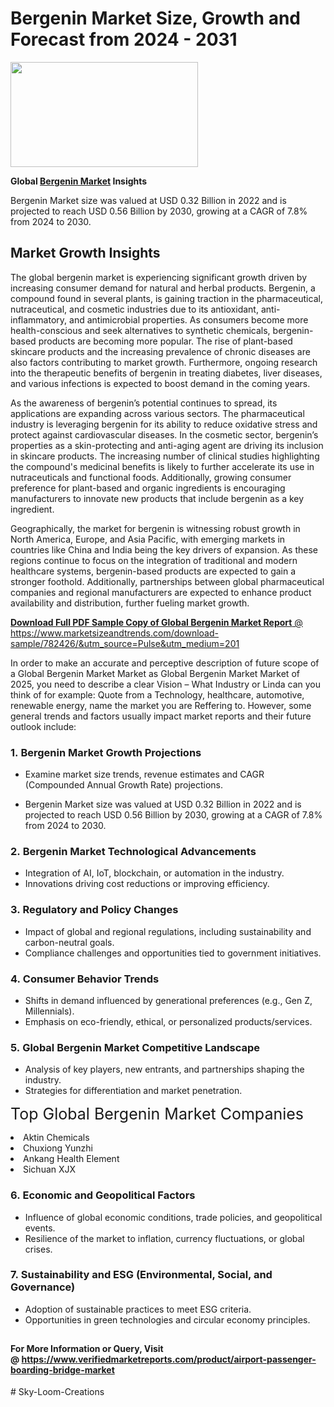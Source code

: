 <H1>Bergenin Market Size, Growth and Forecast from 2024 - 2031</H1><img class="aligncenter size-medium wp-image-584254" src="https://thirdeyenews.in/wp-content/uploads/2024/09/Global-Market-Research-300x168.jpeg" alt="" width="300" height="168" /><p><strong>Global&nbsp;<a href="https://www.marketsizeandtrends.com/download-sample/782426/&amp;utm_source=Pulse&amp;utm_medium=201">Bergenin Market</a> Insights</strong></p><p>Bergenin Market size was valued at USD 0.32 Billion in 2022 and is projected to reach USD 0.56 Billion by 2030, growing at a CAGR of 7.8% from 2024 to 2030.</p><p><h2>Market Growth Insights</h2> <p>The global bergenin market is experiencing significant growth driven by increasing consumer demand for natural and herbal products. Bergenin, a compound found in several plants, is gaining traction in the pharmaceutical, nutraceutical, and cosmetic industries due to its antioxidant, anti-inflammatory, and antimicrobial properties. As consumers become more health-conscious and seek alternatives to synthetic chemicals, bergenin-based products are becoming more popular. The rise of plant-based skincare products and the increasing prevalence of chronic diseases are also factors contributing to market growth. Furthermore, ongoing research into the therapeutic benefits of bergenin in treating diabetes, liver diseases, and various infections is expected to boost demand in the coming years.</p> <p><a href="#"></a></p> <p>As the awareness of bergenin’s potential continues to spread, its applications are expanding across various sectors. The pharmaceutical industry is leveraging bergenin for its ability to reduce oxidative stress and protect against cardiovascular diseases. In the cosmetic sector, bergenin’s properties as a skin-protecting and anti-aging agent are driving its inclusion in skincare products. The increasing number of clinical studies highlighting the compound's medicinal benefits is likely to further accelerate its use in nutraceuticals and functional foods. Additionally, growing consumer preference for plant-based and organic ingredients is encouraging manufacturers to innovate new products that include bergenin as a key ingredient.</p> <p>Geographically, the market for bergenin is witnessing robust growth in North America, Europe, and Asia Pacific, with emerging markets in countries like China and India being the key drivers of expansion. As these regions continue to focus on the integration of traditional and modern healthcare systems, bergenin-based products are expected to gain a stronger foothold. Additionally, partnerships between global pharmaceutical companies and regional manufacturers are expected to enhance product availability and distribution, further fueling market growth.</p> <p><a href="#"></p><p><span class=""><strong>Download Full PDF Sample Copy of Global Bergenin Market Report</strong> @ <a href="https://www.marketsizeandtrends.com/download-sample/782426/&amp;utm_source=Pulse&amp;utm_medium=201" target="_blank">https://www.marketsizeandtrends.com/download-sample/782426/&amp;utm_source=Pulse&amp;utm_medium=201</a></span></p><p>In order to make an accurate and perceptive description of future scope of a Global&nbsp;Bergenin Market Market as Global&nbsp;Bergenin Market Market of 2025, you need to describe a clear Vision &ndash; What Industry or Linda can you think of for example: Quote from a Technology, healthcare, automotive, renewable energy, name the market you are Reffering to. However, some general trends and factors usually impact market reports and their future outlook include:</p><h3>1.&nbsp;<strong>Bergenin Market Growth Projections</strong></h3><ul><li>Examine market size trends, revenue estimates and CAGR (Compounded Annual Growth Rate) projections.</li><li><p>Bergenin Market size was valued at USD 0.32 Billion in 2022 and is projected to reach USD 0.56 Billion by 2030, growing at a CAGR of 7.8% from 2024 to 2030.</p></li></ul><h3>2.&nbsp;<strong>Bergenin Market Technological Advancements</strong></h3><ul><li>Integration of AI, IoT, blockchain, or automation in the industry.</li><li>Innovations driving cost reductions or improving efficiency.</li></ul><h3>3.&nbsp;<strong>Regulatory and Policy Changes</strong></h3><ul><li>Impact of global and regional regulations, including sustainability and carbon-neutral goals.</li><li>Compliance challenges and opportunities tied to government initiatives.</li></ul><h3>4.&nbsp;<strong>Consumer Behavior Trends</strong></h3><ul><li>Shifts in demand influenced by generational preferences (e.g., Gen Z, Millennials).</li><li>Emphasis on eco-friendly, ethical, or personalized products/services.</li></ul><h3>5.&nbsp;<strong>Global Bergenin Market Competitive Landscape</strong></h3><ul><li>Analysis of key players, new entrants, and partnerships shaping the industry.</li><li>Strategies for differentiation and market penetration.</li></ul><p data-pm-slice="1 1 []"><span style="color: inherit; font-family: inherit; font-size: 25px;">Top Global Bergenin Market Companies</span></p><div class="" data-test-id=""><p><li>Aktin Chemicals</li><li> Chuxiong Yunzhi</li><li> Ankang Health Element</li><li> Sichuan XJX</li></p></div><h3>6.&nbsp;<strong>Economic and Geopolitical Factors</strong></h3><ul><li>Influence of global economic conditions, trade policies, and geopolitical events.</li><li>Resilience of the market to inflation, currency fluctuations, or global crises.</li></ul><h3>7.&nbsp;<strong>Sustainability and ESG (Environmental, Social, and Governance)</strong></h3><ul><li>Adoption of sustainable practices to meet ESG criteria.</li><li>Opportunities in green technologies and circular economy principles.</li></ul><h2><strong style="font-size: 14px;">For More Information or Query, Visit @&nbsp;</strong><a style="background-color: #ffffff; font-size: 14px;" href="https://www.marketsizeandtrends.com/report/bergenin-market/" target="_blank">https://www.verifiedmarketreports.com/product/airport-passenger-boarding-bridge-market</a></h2># Sky-Loom-Creations
